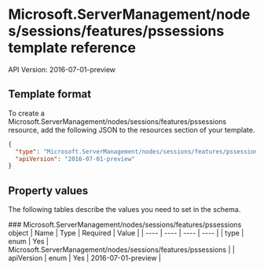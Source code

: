 # Microsoft.ServerManagement/nodes/sessions/features/pssessions template reference
API Version: 2016-07-01-preview
## Template format

To create a Microsoft.ServerManagement/nodes/sessions/features/pssessions resource, add the following JSON to the resources section of your template.

```json
{
  "type": "Microsoft.ServerManagement/nodes/sessions/features/pssessions",
  "apiVersion": "2016-07-01-preview"
}
```
## Property values

The following tables describe the values you need to set in the schema.

<a id="Microsoft.ServerManagement/nodes/sessions/features/pssessions" />
### Microsoft.ServerManagement/nodes/sessions/features/pssessions object
|  Name | Type | Required | Value |
|  ---- | ---- | ---- | ---- |
|  type | enum | Yes | Microsoft.ServerManagement/nodes/sessions/features/pssessions |
|  apiVersion | enum | Yes | 2016-07-01-preview |

